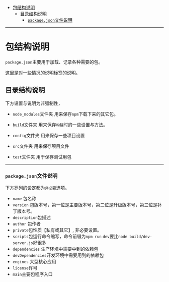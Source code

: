 <!--toc-->

* [包结构说明](#包结构说明)
  * [目录结构说明](#目录结构说明)
    * [`package.json`文件说明](#packagejson文件说明)

<!--tocstop-->

----

# 包结构说明

`package.json`主要用于加载、记录各种需要的包。

这里是对一些情况的说明标签的说明。

## 目录结构说明

下方设置与说明为非强制性，

* `node_modules`文件夹
  用来保存`npm`下载下来的其它包。

* `build`文件夹
  用来保存`构建`时的一些设置与方法。

* `config`文件夹
  用来保存一些项目设置

* `src`文件夹
  用来保存项目文件

* `test`文件夹
  用于保存测试用包

----

### `package.json`文件说明

下方罗列的设定都为`非必要`选项。

* `name` 包名称
* `version` 包版本号，第一位是主要版本号，第二位是升级版本号，第三位是补丁版本号。
* `description`包描述
* `author` 包作者
* `private`包性质【私有或其它】, 非必要设置。
* `scripts`包运行命令缩写，命令前缀为`npm run`
  `dev`要比`node build/dev-server.js`好很多
* `dependencies` 生产环境中需要中到的依赖包
* `devDependencies`开发环境中需要用到的依赖包
* `engines` 大型核心应用
* `license`许可
* `main`主要包程序入口
